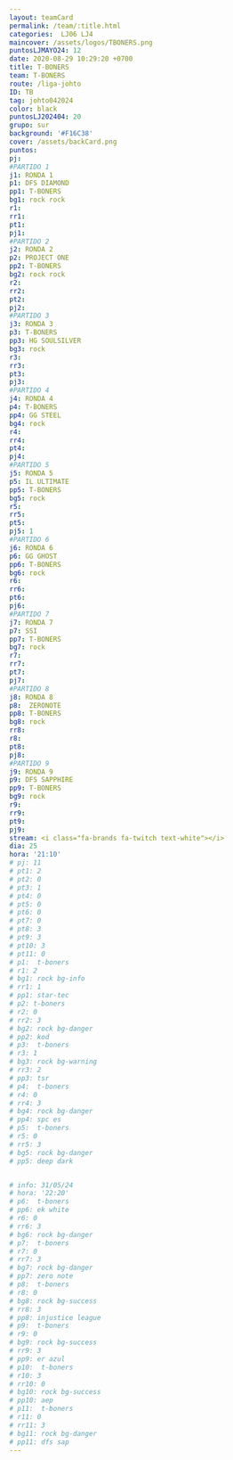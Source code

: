 ```yaml
---
layout: teamCard
permalink: /team/:title.html
categories:  LJ06 LJ4
maincover: /assets/logos/TBONERS.png
puntosLJMAYO24: 12
date: 2020-08-29 10:29:20 +0700
title: T-BONERS
team: T-BONERS
route: /liga-johto
ID: TB
tag: johto042024
color: black
puntosLJ202404: 20
grupo: sur
background: '#F16C38'
cover: /assets/backCard.png
puntos: 
pj: 
#PARTIDO 1
j1: RONDA 1
p1: DFS DIAMOND
pp1: T-BONERS
bg1: rock rock
r1: 
rr1: 
pt1: 
pj1: 
#PARTIDO 2
j2: RONDA 2
p2: PROJECT ONE
pp2: T-BONERS
bg2: rock rock
r2: 
rr2: 
pt2: 
pj2: 
#PARTIDO 3
j3: RONDA 3
p3: T-BONERS
pp3: HG SOULSILVER
bg3: rock
r3: 
rr3: 
pt3: 
pj3: 
#PARTIDO 4
j4: RONDA 4
p4: T-BONERS
pp4: GG STEEL
bg4: rock 
r4: 
rr4: 
pt4: 
pj4: 
#PARTIDO 5
j5: RONDA 5
p5: IL ULTIMATE
pp5: T-BONERS
bg5: rock 
r5: 
rr5: 
pt5: 
pj5: 1
#PARTIDO 6
j6: RONDA 6
p6: GG GHOST
pp6: T-BONERS
bg6: rock 
r6: 
rr6: 
pt6: 
pj6: 
#PARTIDO 7
j7: RONDA 7
p7: SSI
pp7: T-BONERS
bg7: rock 
r7: 
rr7: 
pt7: 
pj7: 
#PARTIDO 8
j8: RONDA 8
p8:  ZERONOTE
pp8: T-BONERS
bg8: rock 
rr8: 
r8: 
pt8: 
pj8: 
#PARTIDO 9
j9: RONDA 9
p9: DFS SAPPHIRE
pp9: T-BONERS
bg9: rock
r9: 
rr9: 
pt9: 
pj9: 
stream: <i class="fa-brands fa-twitch text-white"></i>
dia: 25
hora: '21:10'
# pj: 11
# pt1: 2
# pt2: 0
# pt3: 1
# pt4: 0
# pt5: 0
# pt6: 0
# pt7: 0
# pt8: 3
# pt9: 3
# pt10: 3
# pt11: 0
# p1:  t-boners
# r1: 2
# bg1: rock bg-info
# rr1: 1
# pp1: star-tec
# p2: t-boners
# r2: 0
# rr2: 3
# bg2: rock bg-danger
# pp2: kod
# p3:  t-boners
# r3: 1
# bg3: rock bg-warning
# rr3: 2
# pp3: tsr
# p4:  t-boners
# r4: 0
# rr4: 3
# bg4: rock bg-danger
# pp4: spc es
# p5:  t-boners
# r5: 0
# rr5: 3
# bg5: rock bg-danger
# pp5: deep dark


# info: 31/05/24
# hora: '22:20'
# p6:  t-boners
# pp6: ek white
# r6: 0
# rr6: 3
# bg6: rock bg-danger
# p7:  t-boners
# r7: 0
# rr7: 3
# bg7: rock bg-danger
# pp7: zero note
# p8:  t-boners
# r8: 0
# bg8: rock bg-success
# rr8: 3
# pp8: injustice league
# p9:  t-boners
# r9: 0
# bg9: rock bg-success
# rr9: 3
# pp9: er azul
# p10:  t-boners
# r10: 3
# rr10: 0
# bg10: rock bg-success
# pp10: aep
# p11:  t-boners
# r11: 0
# rr11: 3
# bg11: rock bg-danger
# pp11: dfs sap
---
```



